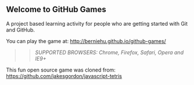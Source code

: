 ## Welcome to GitHub Games

A project based learning activity for people who are getting started with Git and GitHub.

You can play the game at: http://berniehu.github.io/github-games/

>> _*SUPPORTED BROWSERS*: Chrome, Firefox, Safari, Opera and IE9+_

This fun open source game was cloned from: https://github.com/jakesgordon/javascript-tetris
